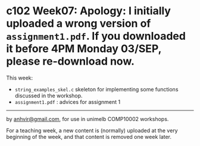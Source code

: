  c102 Week07: Apology: I initially uploaded a wrong version of `assignment1.pdf`. If you downloaded it before 4PM Monday 03/SEP, please re-download now.
============
This week:
   * `string_examples_skel.c` skeleton for implementing
             some functions discussed in the workshop.
   * `assignment1.pdf` : advices for assignment 1
  


------------------------------------------------------------

by anhvir@gmail.com, for use in unimelb COMP10002 workshops.

For a teaching week, a new content is (normally) uploaded at the very beginning of the week, and that content is removed one week later.
